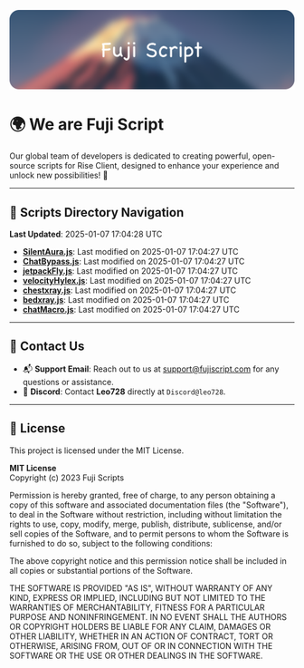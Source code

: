 ![Banner](.github/b.webp)

# 🌍 **We are Fuji Script**

Our global team of developers is dedicated to creating powerful, open-source scripts for Rise Client, designed to enhance your experience and unlock new possibilities! 🌟

---
<!-- SCRIPTS_NAVIGATION_START -->
## 📂 **Scripts Directory Navigation**

**Last Updated**: 2025-01-07 17:04:28 UTC

- **[SilentAura.js](scripts/SilentAura.js)**: Last modified on 2025-01-07 17:04:27 UTC
- **[ChatBypass.js](scripts/ChatBypass.js)**: Last modified on 2025-01-07 17:04:27 UTC
- **[jetpackFly.js](scripts/jetpackFly.js)**: Last modified on 2025-01-07 17:04:27 UTC
- **[velocityHylex.js](scripts/velocityHylex.js)**: Last modified on 2025-01-07 17:04:27 UTC
- **[chestxray.js](scripts/chestxray.js)**: Last modified on 2025-01-07 17:04:27 UTC
- **[bedxray.js](scripts/bedxray.js)**: Last modified on 2025-01-07 17:04:27 UTC
- **[chatMacro.js](scripts/chatMacro.js)**: Last modified on 2025-01-07 17:04:27 UTC

<!-- SCRIPTS_NAVIGATION_END -->

---

## 💬 **Contact Us**  
- 📬 **Support Email**: Reach out to us at [support@fujiscript.com](mailto:support@fujiscript.com) for any questions or assistance.  
- 💬 **Discord**: Contact **Leo728** directly at `Discord@leo728`.

---

## 📜 **License**

This project is licensed under the MIT License.  

**MIT License**  
Copyright (c) 2023 Fuji Scripts  

Permission is hereby granted, free of charge, to any person obtaining a copy of this software and associated documentation files (the "Software"), to deal in the Software without restriction, including without limitation the rights to use, copy, modify, merge, publish, distribute, sublicense, and/or sell copies of the Software, and to permit persons to whom the Software is furnished to do so, subject to the following conditions:  

The above copyright notice and this permission notice shall be included in all copies or substantial portions of the Software.  

THE SOFTWARE IS PROVIDED "AS IS", WITHOUT WARRANTY OF ANY KIND, EXPRESS OR IMPLIED, INCLUDING BUT NOT LIMITED TO THE WARRANTIES OF MERCHANTABILITY, FITNESS FOR A PARTICULAR PURPOSE AND NONINFRINGEMENT. IN NO EVENT SHALL THE AUTHORS OR COPYRIGHT HOLDERS BE LIABLE FOR ANY CLAIM, DAMAGES OR OTHER LIABILITY, WHETHER IN AN ACTION OF CONTRACT, TORT OR OTHERWISE, ARISING FROM, OUT OF OR IN CONNECTION WITH THE SOFTWARE OR THE USE OR OTHER DEALINGS IN THE SOFTWARE.  
